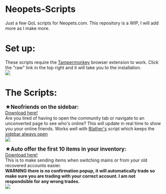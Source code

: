 # Neopets-Scripts
Just a few QoL scripts for Neopets.com. This repository is a WIP, I will add more as I make more. 
<BR>
<h1>Set up:</h1>
These scripts require the <a href="https://www.tampermonkey.net">Tampermonkey</a> browser extension to work. Click the "raw" link in the top right and it will take you to the installation. <BR>
<img src="https://i.ibb.co/zHCG12qs/raw.png">
<h1>The Scripts:</h1>
<b><big>★Neofriends on the sidebar:</big></b><BR>
<a href="https://github.com/lycheemilk/Neopets-Scripts/blob/main/Neofriends%20On%20Sidebar.user.js">Download here! </a><BR> 
Are you tired of having to open the community tab or navigate to an unconverted page to see who's online? This will update in real time to show you your online friends. Works well with <a href="https://github.com/Blathers">Blather's</a> script which keeps the <a href="https://github.com/Blathers/neopets-user-scripts">sidebar always open</a>
<Br>
<img src="https://files.catbox.moe/i4ob85.png">
<BR>

<b><big>★Auto offer the first 10 items in your inventory:</big></b><BR>
<a href="https://github.com/lycheemilk/Neopets-Scripts/blob/main/Neopets%20Trading%20Post%20Auto%20Offer%20Button.user.js">Download here! </a><BR> 
This is to make sending items when switching mains or from your old recovered accounts easier. <BR><b>WARNING there is no confirmation popup, it will automatically trade so make sure you are trading with your correct account. I am not respondsible for any wrong trades.</b>
<Br>
<img src="https://files.catbox.moe/jelqx7.gif">
